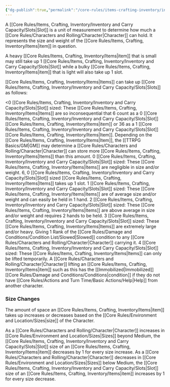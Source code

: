 ```yaml
---
{"dg-publish":true,"permalink":"/core-rules/items-crafting-inventory/inventory-and-carry-capacity/slots/"}
---
```


A [[Core Rules/Items, Crafting, Inventory/Inventory and Carry Capacity/Slots\|Slot]] is a unit of measurement to determine how much a [[Core Rules/Characters and Rolling/Character\|Character]] can hold. It represents the size and weight of the [[Core Rules/Items, Crafting, Inventory/Items\|item]] in question.

A heavy [[Core Rules/Items, Crafting, Inventory/Items\|item]] that is small may still take up 1 [[Core Rules/Items, Crafting, Inventory/Inventory and Carry Capacity/Slots\|Slot]] while a bulky [[Core Rules/Items, Crafting, Inventory/Items\|item]] that is light will also take up 1 slot.

[[Core Rules/Items, Crafting, Inventory/Items\|Items]] can take up [[Core Rules/Items, Crafting, Inventory/Inventory and Carry Capacity/Slots\|Slots]] as follows:

<0 [[Core Rules/Items, Crafting, Inventory/Inventory and Carry Capacity/Slots\|Slot]] sized: These [[Core Rules/Items, Crafting, Inventory/Items\|Items]] are so inconsequential that 6 count as a 0 [[Core Rules/Items, Crafting, Inventory/Inventory and Carry Capacity/Slots\|Slot]] [[Core Rules/Items, Crafting, Inventory/Items\|item]] or 36 as a 1 [[Core Rules/Items, Crafting, Inventory/Inventory and Carry Capacity/Slots\|Slot]] [[Core Rules/Items, Crafting, Inventory/Items\|Item]]. Depending on the [[Core Rules/Items, Crafting, Inventory/Items\|Item]], the [[TTRPG Basics/GM\|GM]] may determine a [[Core Rules/Characters and Rolling/Character\|Character]] can store more [[Core Rules/Items, Crafting, Inventory/Items\|Items]] than this amount.
0 [[Core Rules/Items, Crafting, Inventory/Inventory and Carry Capacity/Slots\|Slot]] sized: These [[Core Rules/Items, Crafting, Inventory/Items\|Items]] are negligible in size and/or weight. 6, 0 [[Core Rules/Items, Crafting, Inventory/Inventory and Carry Capacity/Slots\|Slot]] sized [[Core Rules/Items, Crafting, Inventory/Items\|Items]] takes up 1 slot.
1 [[Core Rules/Items, Crafting, Inventory/Inventory and Carry Capacity/Slots\|Slot]] sized: These [[Core Rules/Items, Crafting, Inventory/Items\|Items]] are of average size and/or weight and can easily be held in 1 hand.
2 [[Core Rules/Items, Crafting, Inventory/Inventory and Carry Capacity/Slots\|Slot]] sized: These [[Core Rules/Items, Crafting, Inventory/Items\|Items]] are above average in size and/or weight and requires 2 hands to be held.
3 [[Core Rules/Items, Crafting, Inventory/Inventory and Carry Capacity/Slots\|Slot]] sized: These [[Core Rules/Items, Crafting, Inventory/Items\|Items]] are extremely large and/or heavy. Giving 1 Rank of the [[Core Rules/Damage and Conditions/Condition List/Slowed\|Slowed]] condition to any [[Core Rules/Characters and Rolling/Character\|Character]] carrying it.
4 [[Core Rules/Items, Crafting, Inventory/Inventory and Carry Capacity/Slots\|Slot]] sized: These [[Core Rules/Items, Crafting, Inventory/Items\|Items]] can only be lifted temporarily. A [[Core Rules/Characters and Rolling/Character\|Character]] lifting an [[Core Rules/Items, Crafting, Inventory/Items\|item]] such as this has the [[Immobilized\|Immobilized]] [[Core Rules/Damage and Conditions/Conditions\|condition]] if they do not have [[Core Rules/Actions and Turn Time/Basic Actions/Help\|Help]] from another character.

### Size Changes
The amount of space an [[Core Rules/Items, Crafting, Inventory/Items\|item]] takes up increases or decreases based on the [[Core Rules/Environment and Location/Sizes\|size]] of the Character.

As a [[Core Rules/Characters and Rolling/Character\|Character]] increases in [[Core Rules/Environment and Location/Sizes\|Sizes]] beyond Medium, the [[Core Rules/Items, Crafting, Inventory/Inventory and Carry Capacity/Slots\|Slot]] size of an [[Core Rules/Items, Crafting, Inventory/Items\|item]] decreases by 1 for every size increase.
As a [[Core Rules/Characters and Rolling/Character\|Character]] decreases in [[Core Rules/Environment and Location/Sizes\|Sizes]] below Medium, the [[Core Rules/Items, Crafting, Inventory/Inventory and Carry Capacity/Slots\|Slot]] size of an [[Core Rules/Items, Crafting, Inventory/Items\|item]] increases by 1 for every size decrease.